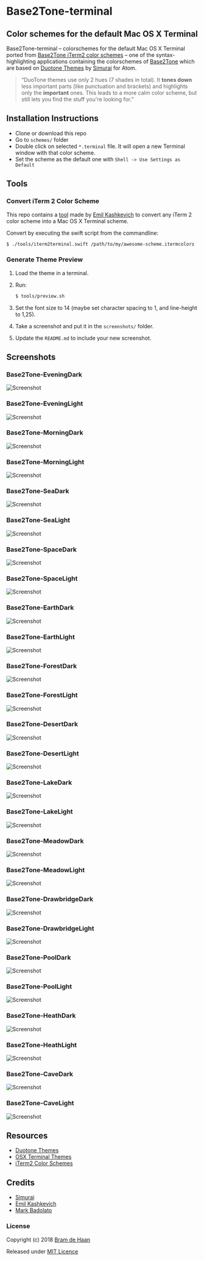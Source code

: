 # Base2Tone-terminal

## Color schemes for the default Mac OS X Terminal

Base2Tone-terminal – colorschemes for the default Mac OS X Terminal ported from [Base2Tone iTerm2 color schemes](https://github.com/atelierbram/Base2Tone-iterm2) – one of the syntax-highlighting applications containing the colorschemes of [Base2Tone](http://base2t.one) which are based on [Duotone Themes](http://simurai.com/projects/2016/01/01/duotone-themes/) by [Simurai](http://simurai.com/) for Atom.

> “DuoTone themes use only 2 hues (7 shades in total). It __tones down__ less important parts (like punctuation and brackets) and highlights only the __important__ ones. This leads to a more calm color scheme, but still lets you find the stuff you're looking for.”

## Installation Instructions

- Clone or download this repo
- Go to `schemes/` folder
- Double click on selected `*.terminal` file. It will open a new Terminal window with that color scheme.
- Set the scheme as the default one with `Shell -> Use Settings as Default`

## Tools

### Convert iTerm 2 Color Scheme

This repo contains a [tool](https://github.com/lysyi3m/osx-terminal-themes) made by [Emil Kashkevich](https://github.com/lysyi3m) to convert any iTerm 2 color scheme into a Mac OS X Terminal scheme.

Convert by executing the swift script from the commandline:

```bash
$ ./tools/iterm2terminal.swift /path/to/my/awesome-scheme.itermcolors
```

### Generate Theme Preview

1. Load the theme in a terminal.
2. Run:

      ```bash
      $ tools/preview.sh
      ```

3. Set the font size to 14 (maybe set character spacing to 1, and line-height to 1,25).
4. Take a screenshot and put it in the `screenshots/` folder.
5. Update the `README.md` to include your new screenshot.


## Screenshots

### Base2Tone-EveningDark
![Screenshot](screenshots/Base2Tone_EveningDark.png)

### Base2Tone-EveningLight
![Screenshot](screenshots/Base2Tone_EveningLight.png)

### Base2Tone-MorningDark
![Screenshot](screenshots/Base2Tone_MorningDark.png)

### Base2Tone-MorningLight
![Screenshot](screenshots/Base2Tone_MorningLight.png)

### Base2Tone-SeaDark
![Screenshot](screenshots/Base2Tone_SeaDark.png)

### Base2Tone-SeaLight
![Screenshot](screenshots/Base2Tone_SeaLight.png)

### Base2Tone-SpaceDark
![Screenshot](screenshots/Base2Tone_SpaceDark.png)

### Base2Tone-SpaceLight
![Screenshot](screenshots/Base2Tone_SpaceLight.png)

### Base2Tone-EarthDark
![Screenshot](screenshots/Base2Tone_EarthDark.png)

### Base2Tone-EarthLight
![Screenshot](screenshots/Base2Tone_EarthLight.png)

### Base2Tone-ForestDark
![Screenshot](screenshots/Base2Tone_ForestDark.png)

### Base2Tone-ForestLight
![Screenshot](screenshots/Base2Tone_ForestLight.png)

### Base2Tone-DesertDark
![Screenshot](screenshots/Base2Tone_DesertDark.png)

### Base2Tone-DesertLight
![Screenshot](screenshots/Base2Tone_DesertLight.png)

### Base2Tone-LakeDark
![Screenshot](screenshots/Base2Tone_LakeDark.png)

### Base2Tone-LakeLight
![Screenshot](screenshots/Base2Tone_LakeLight.png)

### Base2Tone-MeadowDark
![Screenshot](screenshots/Base2Tone_MeadowDark.png)

### Base2Tone-MeadowLight
![Screenshot](screenshots/Base2Tone_MeadowLight.png)

### Base2Tone-DrawbridgeDark
![Screenshot](screenshots/Base2Tone_DrawbridgeDark.png)

### Base2Tone-DrawbridgeLight
![Screenshot](screenshots/Base2Tone_DrawbridgeLight.png)

### Base2Tone-PoolDark
![Screenshot](screenshots/Base2Tone_PoolDark.png)

### Base2Tone-PoolLight
![Screenshot](screenshots/Base2Tone_PoolLight.png)

### Base2Tone-HeathDark
![Screenshot](screenshots/Base2Tone_HeathDark.png)

### Base2Tone-HeathLight
![Screenshot](screenshots/Base2Tone_HeathLight.png)

### Base2Tone-CaveDark
![Screenshot](screenshots/Base2Tone_CaveDark.png)

### Base2Tone-CaveLight
![Screenshot](screenshots/Base2Tone_CaveLight.png)

## Resources
- [Duotone Themes](http://simurai.com/projects/2016/01/01/duotone-themes/)
- [OSX Terminal Themes](https://github.com/lysyi3m/osx-terminal-themes)
- [iTerm2 Color Schemes](https://github.com/mbadolato/iTerm2-Color-Schemes)

## Credits
- [Simurai](http://simurai.com/)
- [Emil Kashkevich](https://github.com/lysyi3m)
- [Mark Badolato](https://github.com/mbadolato/)

### License
Copyright (c) 2018 [Bram de Haan](http://atelierbramdehaan.nl/)

Released under [MIT Licence](http://atelierbram.mit-license.org)

